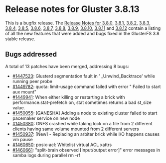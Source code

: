 # Release notes for Gluster 3.8.13

This is a bugfix release. The [Release Notes for 3.8.0](3.8.0.md),
[3.8.1](3.8.1.md), [3.8.2](3.8.2.md), [3.8.3](3.8.3.md), [3.8.4](3.8.4.md),
[3.8.5](3.8.5.md), [3.8.6](3.8.6.md), [3.8.7](3.8.7.md), [3.8.8](3.8.8.md),
[3.8.9](3.8.9.md), [3.8.10](3.8.10.md), [3.8.11](3.8.11.md) and
[3.8.12](3.8.12.md) contain a listing of all the new features that were added
and bugs fixed in the GlusterFS 3.8 stable release.


## Bugs addressed

A total of 13 patches have been merged, addressing 8 bugs:

- [#1447523](https://bugzilla.redhat.com/1447523): Glusterd segmentation fault in ' _Unwind_Backtrace' while running peer probe
- [#1449782](https://bugzilla.redhat.com/1449782): quota: limit-usage command failed  with error " Failed to start aux mount"
- [#1449941](https://bugzilla.redhat.com/1449941): When either killing or restarting a brick with performance.stat-prefetch on, stat sometimes returns a bad st_size value.
- [#1450055](https://bugzilla.redhat.com/1450055): [GANESHA] Adding a node to existing cluster failed to start pacemaker service on new node
- [#1450380](https://bugzilla.redhat.com/1450380): GNFS crashed while taking lock on a file from 2 different clients having same volume mounted from 2 different servers
- [#1450937](https://bugzilla.redhat.com/1450937): [New] - Replacing an arbiter brick while I/O happens  causes vm pause
- [#1460650](https://bugzilla.redhat.com/1460650): posix-acl: Whitelist virtual ACL xattrs
- [#1460661](https://bugzilla.redhat.com/1460661): "split-brain observed [Input/output error]" error messages in samba logs during parallel rm -rf

